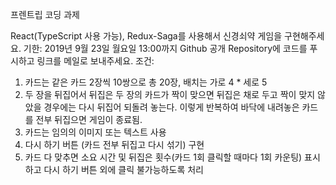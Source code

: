 프렌트립 코딩 과제

React(TypeScript 사용 가능), Redux-Saga를 사용해서 신경쇠약 게임을 구현해주세요.
기한: 2019년 9월 23일 월요일 13:00까지 Github 공개 Repository에 코드를 푸시하고 링크를 메일로 보내주세요.
조건:

1. 카드는 같은 카드 2장씩 10쌍으로 총 20장, 배치는 가로 4 \* 세로 5
2. 두 장을 뒤집어서 뒤집은 두 장의 카드가 짝이 맞으면 뒤집은 채로 두고 짝이 맞지 않았을 경우에는 다시 뒤집어 되돌려 놓는다. 이렇게 반복하여 바닥에 내려놓은 카드를 전부 뒤집으면 게임이 종료됨.
3. 카드는 임의의 이미지 또는 텍스트 사용
4. 다시 하기 버튼 (카드 전부 뒤집고 다시 섞기) 구현
5. 카드 다 맞추면 소요 시간 및 뒤집은 횟수(카드 1회 클릭할 때마다 1회 카운팅) 표시하고 다시 하기 버튼 외에 클릭 불가능하도록 처리
